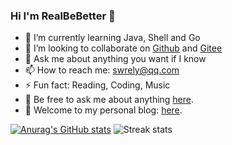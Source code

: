 <!-- ### Hi there 👋 -->
<!--
**RealBeBetter/RealBeBetter** is a ✨ _special_ ✨ repository because its `README.md` (this file) appears on your GitHub profile.

Here are some ideas to get you started:

-->
### Hi I'm RealBeBetter 👋
- 🌱 I’m currently learning Java, Shell and Go
- 👯 I’m looking to collaborate on [Github](https://github.com/RealBeBetter) and [Gitee](https://gitee.com/realBeBetter)
- 💬 Ask me about anything you want if I know
- 📫 How to reach me: swrely@qq.com
- ⚡ Fun fact: Reading, Coding, Music
- 💬 Be free to ask me about anything [here](https://github.com/RealBeBetter/RealBeBetter/issues).
- 💬 Welcome to my personal blog: [here](https://realbebetter.github.io/docs/about/contact-me.html).


[![Anurag's GitHub stats](https://github-readme-stats.vercel.app/api?username=RealBeBetter&theme=aura)](https://github.com/anuraghazra/github-readme-stats)
![Streak stats](https://github-readme-streak-stats.herokuapp.com/?user=RealBeBetter&show_icons=true&theme=tokyonight)

